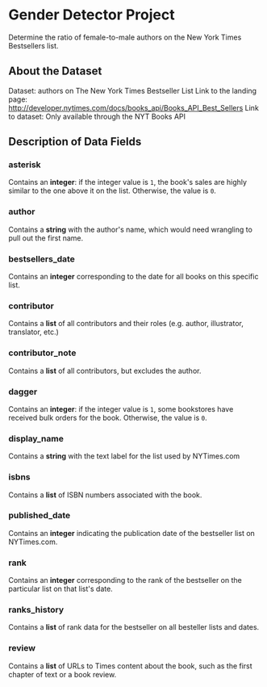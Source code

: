 # Gender Detector Project

Determine the ratio of female-to-male authors on the New York Times Bestsellers list. 

## About the Dataset

Dataset: authors on The New York Times Bestseller List 
Link to the landing page: http://developer.nytimes.com/docs/books_api/Books_API_Best_Sellers
Link to dataset: Only available through the NYT Books API 

## Description of Data Fields

### asterisk

Contains an __integer__: if the integer value is `1`, the book's sales are highly similar to the one above it on the list. Otherwise, the value is `0`.

### author

Contains a __string__ with the author's name, which would need wrangling to pull out the first name. 

### bestsellers_date

Contains an __integer__ corresponding to the date for all books on this specific list. 

### contributor

Contains a __list__ of all contributors and their roles (e.g. author, illustrator, translator, etc.)

### contributor_note

Contains a __list__ of all contributors, but excludes the author.

### dagger

Contains an __integer__: if the integer value is `1`, some bookstores have received bulk orders for the book. Otherwise, the value is `0`.

### display_name

Contains a __string__ with the text label for the list used by NYTimes.com

### isbns

Contains a __list__ of ISBN numbers associated with the book.

### published_date

Contains an __integer__ indicating the publication date of the bestseller list on NYTimes.com.

### rank

Contains an __integer__ corresponding to the rank of the bestseller on the particular list on that list's date.

### ranks_history

Contains a __list__ of rank data for the bestseller on all besteller lists and dates.

### review

Contains a __list__ of URLs to Times content about the book, such as the first chapter of text or a book review.